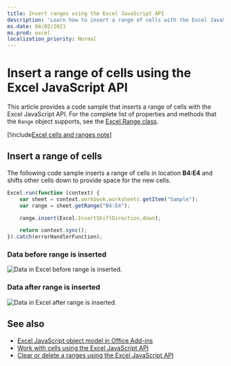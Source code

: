 ```yaml
---
title: Insert ranges using the Excel JavaScript API
description: 'Learn how to insert a range of cells with the Excel JavaScript API.'
ms.date: 04/02/2021
ms.prod: excel
localization_priority: Normal
---
```


# Insert a range of cells using the Excel JavaScript API

This article provides a code sample that inserts a range of cells with the Excel JavaScript API. For the complete list of properties and methods that the `Range` object supports, see the [Excel.Range class](/javascript/api/excel/excel.range).

[!include[Excel cells and ranges note](../includes/note-excel-cells-and-ranges.md)]

## Insert a range of cells

The following code sample inserts a range of cells in location **B4:E4** and shifts other cells down to provide space for the new cells.

```js
Excel.run(function (context) {
    var sheet = context.workbook.worksheets.getItem("Sample");
    var range = sheet.getRange("B4:E4");

    range.insert(Excel.InsertShiftDirection.down);

    return context.sync();
}).catch(errorHandlerFunction);
```

### Data before range is inserted

![Data in Excel before range is inserted.](../images/excel-ranges-start.png)

### Data after range is inserted

![Data in Excel after range is inserted.](../images/excel-ranges-after-insert.png)

## See also

- [Excel JavaScript object model in Office Add-ins](excel-add-ins-core-concepts.md)
- [Work with cells using the Excel JavaScript API](excel-add-ins-cells.md)
- [Clear or delete a ranges using the Excel JavaScript API](excel-add-ins-ranges-clear-delete.md)
